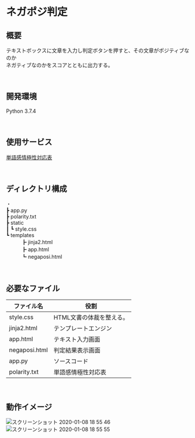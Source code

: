 # ネガポジ判定

## 概要
テキストボックスに文章を入力し判定ボタンを押すと、その文章がポジティブなのか   
ネガティブなのかをスコアとともに出力する。

<br>

## 開発環境
Python 3.7.4

<br>

## 使用サービス
[単語感情極性対応表](http://www.lr.pi.titech.ac.jp/~takamura/pubs/pn_ja.dic)

<br>

## ディレクトリ構成
・   
┣ app.py  
┣ polarity.txt   
┣ static   
┃    ┗ style.css   
┗ templates     
　　　┣ jinja2.html     
　　　┣ app.html    
　　　┗ negaposi.html     
   
<br>
   
## 必要なファイル
| ファイル名 | 役割 |
----|---- 
| style.css | HTML文書の体裁を整える。 |
| jinja2.html | テンプレートエンジン |
| app.html | テキスト入力画面 |
| negaposi.html | 判定結果表示画面 |
| app.py | ソースコード |
| polarity.txt | 単語感情極性対応表 |

<br>

## 動作イメージ
![スクリーンショット 2020-01-08 18 55 46](https://user-images.githubusercontent.com/50686226/71968565-88a88100-3248-11ea-877d-a2bbf8885d4e.png) ![スクリーンショット 2020-01-08 18 55 55](https://user-images.githubusercontent.com/50686226/71968591-978f3380-3248-11ea-9b4e-669f91f07c11.png)
